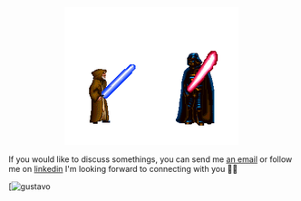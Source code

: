  
<p align="center">
  <img alt="starwars" src="./starwar.gif"  >
</p>


If you would like to discuss somethings, you can send me [an email](mailto:gustavohenriquedoespirito@gmail.com) or follow me on [linkedin](https://www.linkedin.com/in/gustavo-henrique-do-espirito-santo) I'm looking forward to connecting with you 👋🏻


[![gustavo](https://github-readme-stats.vercel.app/api/top-langs/?username=gustavohenrique18n&hide=html&layout=compact&theme=radical)

